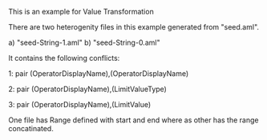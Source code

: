 This is an example for Value Transformation

There are two heterogenity files in this example generated from "seed.aml".

a) "seed-String-1.aml"
b) "seed-String-0.aml"

It contains the following conflicts:


1: pair (OperatorDisplayName),(OperatorDisplayName)

2: pair (OperatorDisplayName),(LimitValueType)

3: pair (OperatorDisplayName),(LimitValue)

One file has Range defined with start and end where as other has the range concatinated.